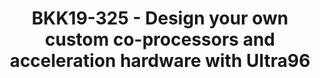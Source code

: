 ---
categories:
- bkk19
description: Are you a software engineer and have always wanted to do any of the following,
  but not sure where to start?<br>- Accelerate your software by 30x-40x using hardware<br>-
  Differentiate your product by using custom hardware<br>- Define the exact hardware
  peripheral set you need for your end application&nbsp;<br><br>This course offer
  a survey of the free-to-download resources available to help you get started down
  the path toward creating your own custom hardware on an Ultra96 board.
image:
  featured: 'true'
  path: /assets/images/featured-images/bkk19/BKK19-325.png
session_attendee_num: '36'
session_id: BKK19-325
session_room: Session Room 3 (Lotus 10)
session_slot:
  end_time: '2019-04-03 16:50:00'
  start_time: '2019-04-03 16:00:00'
session_speakers:
- speaker_bio: Over 20 years of embedded systems designs many of which are using Linux,
    FPGAs, and ARM processors.
  speaker_company: Avnet
  speaker_image: /assets/images/speakers/bkk19/kevin-keryk.jpg
  speaker_location: Chandler, AZ
  speaker_name: Kevin Keryk
  speaker_position: Technical Marketing Manager for Engineering and Technology
  speaker_username: kevin.keryk
session_track: 96Boards
tag: session
tags:
- IoT and Embedded
title: BKK19-325 - Design your own custom co-processors and acceleration hardware
  with Ultra96
---